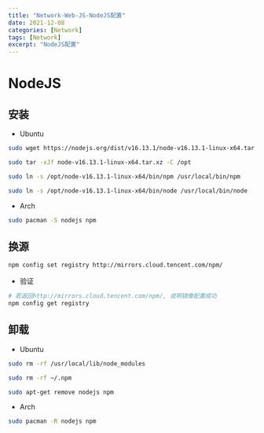 ```yaml
---
title: "Network-Web-JS-NodeJS配置"
date: 2021-12-08
categories: [Network]
tags: [Network]
excerpt: "NodeJS配置"
---
```


# NodeJS

## 安装

- Ubuntu

```sh
sudo wget https://nodejs.org/dist/v16.13.1/node-v16.13.1-linux-x64.tar.xz

sudo tar -xJf node-v16.13.1-linux-x64.tar.xz -C /opt

sudo ln -s /opt/node-v16.13.1-linux-x64/bin/npm /usr/local/bin/npm

sudo ln -s /opt/node-v16.13.1-linux-x64/bin/node /usr/local/bin/node
```

- Arch

```sh
sudo pacman -S nodejs npm
```

## 换源

```sh
npm config set registry http://mirrors.cloud.tencent.com/npm/
```

- 验证

```sh
# 若返回http://mirrors.cloud.tencent.com/npm/, 说明镜像配置成功
npm config get registry
```

## 卸载

- Ubuntu

```sh
sudo rm -rf /usr/local/lib/node_modules

sudo rm -rf ~/.npm

sudo apt-get remove nodejs npm
```

- Arch

```sh
sudo pacman -R nodejs npm
```
